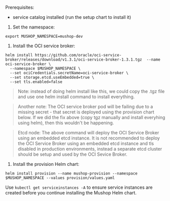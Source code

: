 Prerequisites:
- service catalog installed (run the setup chart to install it)

1. Set the namespace:

```
export MUSHOP_NAMESPACE=mushop-dev
```

1. Install the OCI service broker:

```
helm install https://github.com/oracle/oci-service-broker/releases/download/v1.3.1/oci-service-broker-1.3.1.tgz  --name oci-service-broker \
  --namespace $MUSHOP_NAMESPACE \
  --set ociCredentials.secretName=oci-service-broker \
  --set storage.etcd.useEmbedded=true \
  --set tls.enabled=false
```

>Note: instead of doing helm install like this, we could copy the .tgz file and use one helm install command to install everything.

>Another note: The OCI service broker pod will be failing due to a missing secret - that secret is deployed using the provision chart below. If we did the fix above (copy tgz manually and install everyhing using helm), then this wouldn't be happening.

>Etcd node: The above command will deploy the OCI Service Broker using an embedded etcd instance. It is not recommended to deploy the OCI Service Broker using an embedded etcd instance and tls disabled in production environments, instead a separate etcd cluster should be setup and used by the OCI Sevice Broker.

1. Install the provision Helm chart:

```
helm install provision --name mushop-provision --namespace $MUSHOP_NAMESPACE --values provision/values.yaml
```

Use `kubectl get serviceinstances -A` to ensure service instances are created before you continue installing the Mushop Helm chart.